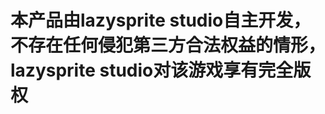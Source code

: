 本产品由lazysprite studio自主开发，不存在任何侵犯第三方合法权益的情形，lazysprite studio对该游戏享有完全版权
============================================================================================================
